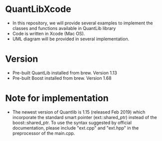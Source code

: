 # QuantLibXcode
- In this repository, we will provide several examples to implement the classes and functions available in QuantLib library
- Code is written in Xcode (Mac OS).
- UML diagram will be provided in several implementation.

# Version
- Pre-built QuantLib installed from brew. Version 1.13
- Pre-built Boost installed from brew. Version 1.68

# Note for implementation
- The newest version of Quantlib is 1.15 (released Feb 2019) which incorporate the standard smart pointer (ext::shared_ptr) instead of the boost::shared_ptr. To use the syntax suggested by official documentation, please include "ext.cpp" and "ext.hpp" in the preprocessor of the main.cpp.
